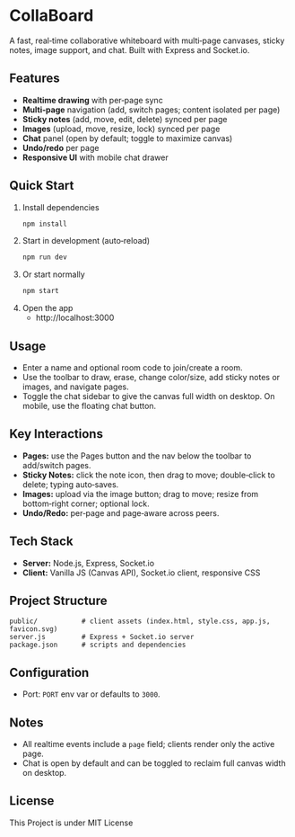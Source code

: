 # CollaBoard

A fast, real‑time collaborative whiteboard with multi‑page canvases, sticky notes, image support, and chat. Built with Express and Socket.io.

## Features
- **Realtime drawing** with per‑page sync
- **Multi‑page** navigation (add, switch pages; content isolated per page)
- **Sticky notes** (add, move, edit, delete) synced per page
- **Images** (upload, move, resize, lock) synced per page
- **Chat** panel (open by default; toggle to maximize canvas)
- **Undo/redo** per page
- **Responsive UI** with mobile chat drawer

## Quick Start
1. Install dependencies
   ```bash
   npm install
   ```
2. Start in development (auto‑reload)
   ```bash
   npm run dev
   ```
3. Or start normally
   ```bash
   npm start
   ```
4. Open the app
   - http://localhost:3000

## Usage
- Enter a name and optional room code to join/create a room.
- Use the toolbar to draw, erase, change color/size, add sticky notes or images, and navigate pages.
- Toggle the chat sidebar to give the canvas full width on desktop. On mobile, use the floating chat button.

## Key Interactions
- **Pages:** use the Pages button and the nav below the toolbar to add/switch pages.
- **Sticky Notes:** click the note icon, then drag to move; double‑click to delete; typing auto‑saves.
- **Images:** upload via the image button; drag to move; resize from bottom‑right corner; optional lock.
- **Undo/Redo:** per‑page and page‑aware across peers.

## Tech Stack
- **Server:** Node.js, Express, Socket.io
- **Client:** Vanilla JS (Canvas API), Socket.io client, responsive CSS

## Project Structure
```
public/           # client assets (index.html, style.css, app.js, favicon.svg)
server.js         # Express + Socket.io server
package.json      # scripts and dependencies
```

## Configuration
- Port: `PORT` env var or defaults to `3000`.

## Notes
- All realtime events include a `page` field; clients render only the active page.
- Chat is open by default and can be toggled to reclaim full canvas width on desktop.

## License

This Project is under MIT License

